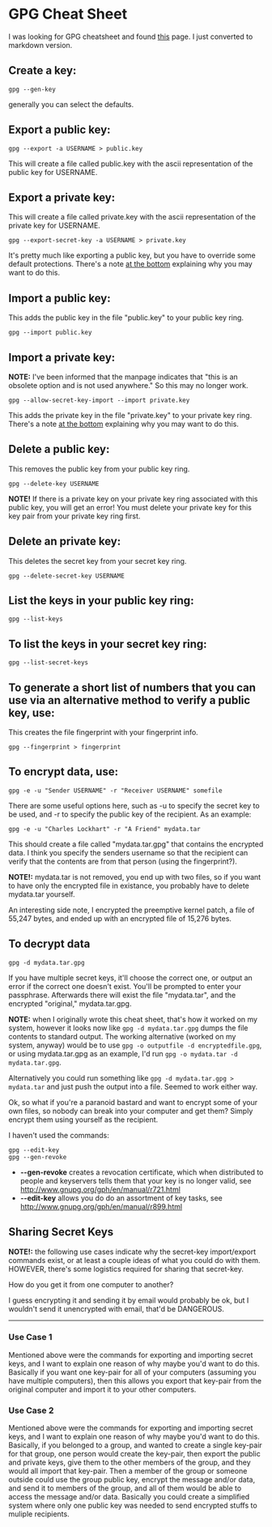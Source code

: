 # GPG Cheat Sheet

I was looking for GPG cheatsheet and found [this](http://irtfweb.ifa.hawaii.edu/~lockhart/gpg/) page. I just converted to markdown version.

## Create a key:
```
gpg --gen-key
```
generally you can select the defaults.

## Export a public key:
```
gpg --export -a USERNAME > public.key
```
This will create a file called public.key with the ascii representation of the public key for USERNAME.

## Export a private key:
This will create a file called private.key with the ascii representation of the private key for USERNAME.
```
gpg --export-secret-key -a USERNAME > private.key
```
It's pretty much like exporting a public key, but you have to override some default protections. There's a note [at the bottom](#Use-Case-1) explaining why you may want to do this.

## Import a public key:
This adds the public key in the file "public.key" to your public key ring.
```
gpg --import public.key
```

## Import a private key:
**NOTE:** I've been informed that the manpage indicates that "this is an obsolete option and is not used anywhere." So this may no longer work.
```
gpg --allow-secret-key-import --import private.key
```
This adds the private key in the file "private.key" to your private key ring. There's a note [at the bottom](#Use-Case-2) explaining why you may want to do this.

## Delete a public key:
This removes the public key from your public key ring.
```
gpg --delete-key USERNAME
```
**NOTE!** If there is a private key on your private key ring associated with this public key, you will get an error! You must delete your private key for this key pair from your private key ring first.

## Delete an private key:
This deletes the secret key from your secret key ring.
```
gpg --delete-secret-key USERNAME
```

## List the keys in your public key ring:
```
gpg --list-keys
```

## To list the keys in your secret key ring:
```
gpg --list-secret-keys
```

## To generate a short list of numbers that you can use via an alternative method to verify a public key, use:
This creates the file fingerprint with your fingerprint info.
```
gpg --fingerprint > fingerprint
```

## To encrypt data, use:
```
gpg -e -u "Sender USERNAME" -r "Receiver USERNAME" somefile
```
There are some useful options here, such as -u to specify the secret key to be used, and -r to specify the public key of the recipient.
As an example: 
```
gpg -e -u "Charles Lockhart" -r "A Friend" mydata.tar
```
This should create a file called "mydata.tar.gpg" that contains the encrypted data. I think you specify the senders username so that the recipient can verify that the contents are from that person (using the fingerprint?).

**NOTE!:** mydata.tar is not removed, you end up with two files, so if you want to have only the encrypted file in existance, you probably have to delete mydata.tar yourself.

An interesting side note, I encrypted the preemptive kernel patch, a file of 55,247 bytes, and ended up with an encrypted file of 15,276 bytes.

## To decrypt data
```
gpg -d mydata.tar.gpg
```

If you have multiple secret keys, it'll choose the correct one, or output an error if the correct one doesn't exist. You'll be prompted to enter your passphrase. Afterwards there will exist the file "mydata.tar", and the encrypted "original," mydata.tar.gpg.

**NOTE:** when I originally wrote this cheat sheet, that's how it worked on my system, however it looks now like `gpg -d mydata.tar.gpg` dumps the file contents to standard output. The working alternative (worked on my system, anyway) would be to use `gpg -o outputfile -d encryptedfile.gpg`, or using mydata.tar.gpg as an example, I'd run `gpg -o mydata.tar -d mydata.tar.gpg`.

Alternatively you could run something like `gpg -d mydata.tar.gpg > mydata.tar` and just push the output into a file. Seemed to work either way.

Ok, so what if you're a paranoid bastard and want to encrypt some of your own files, so nobody can break into your computer and get them? Simply encrypt them using yourself as the recipient.

I haven't used the commands:
```
gpg --edit-key
gpg --gen-revoke
```

 * **--gen-revoke** creates a revocation certificate, which when distributed to people and keyservers tells them that your key is no longer valid, see http://www.gnupg.org/gph/en/manual/r721.html
 * **--edit-key** allows you do do an assortment of key tasks, see http://www.gnupg.org/gph/en/manual/r899.html



## Sharing Secret Keys

**NOTE!:** the following use cases indicate why the secret-key import/export commands exist, or at least a couple ideas of what you could do with them. HOWEVER, there's some logistics required for sharing that secret-key. 

How do you get it from one computer to another? 

I guess encrypting it and sending it by email would probably be ok, but I wouldn't send it unencrypted with email, that'd be DANGEROUS.

---

### Use Case 1
Mentioned above were the commands for exporting and importing secret keys, and I want to explain one reason of why maybe you'd want to do this. Basically if you want one key-pair for all of your computers (assuming you have multiple computers), then this allows you export that key-pair from the original computer and import it to your other computers. 

### Use Case 2 
Mentioned above were the commands for exporting and importing secret keys, and I want to explain one reason of why maybe you'd want to do this. Basically, if you belonged to a group, and wanted to create a single key-pair for that group, one person would create the key-pair, then export the public and private keys, give them to the other members of the group, and they would all import that key-pair. Then a member of the group or someone outside could use the group public key, encrypt the message and/or data, and send it to members of the group, and all of them would be able to access the message and/or data. Basically you could create a simplified system where only one public key was needed to send encrypted stuffs to muliple recipients.
